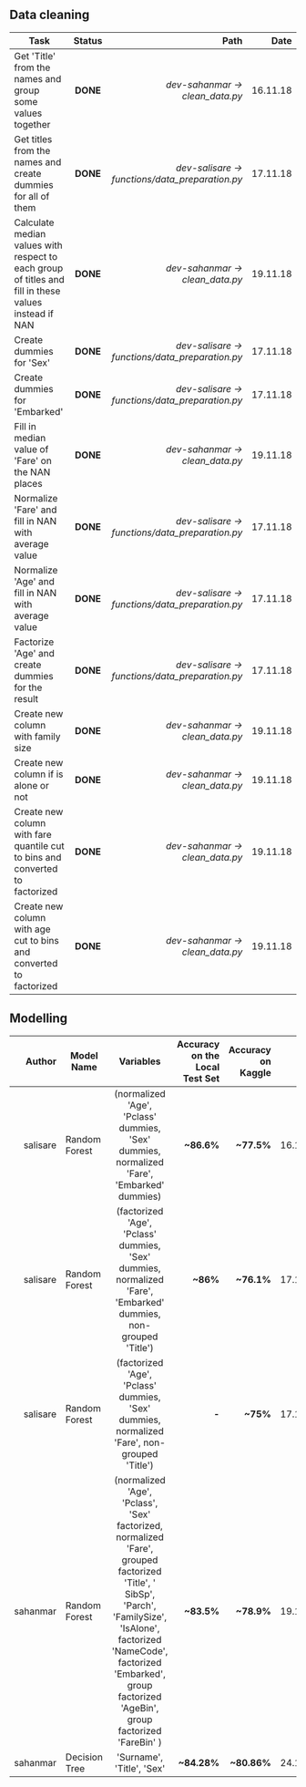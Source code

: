 ## Data cleaning

| Task        | Status           | Path  | Date |
| ------------- |:-------------:| -----:| ------:|
| Get 'Title' from the names and group some values together | **DONE** | *dev-sahanmar -> clean_data.py* | 16.11.18 |
| Get titles from the names and create dummies for all of them | **DONE** | *dev-salisare -> functions/data_preparation.py* | 17.11.18 |
| Calculate median values with respect to each group of titles and fill in these values instead if NAN | **DONE** | *dev-sahanmar -> clean_data.py* | 19.11.18 |
| Create dummies for 'Sex' | **DONE** | *dev-salisare -> functions/data_preparation.py* | 17.11.18 |
| Create dummies for 'Embarked' | **DONE** | *dev-salisare -> functions/data_preparation.py* | 17.11.18 |
| Fill in median value of 'Fare' on the NAN places | **DONE** | *dev-sahanmar -> clean_data.py* | 19.11.18 |
| Normalize 'Fare' and fill in NAN with average value | **DONE** | *dev-salisare -> functions/data_preparation.py* | 17.11.18 |
| Normalize 'Age' and fill in NAN with average value | **DONE** | *dev-salisare -> functions/data_preparation.py* | 17.11.18 |
| Factorize 'Age' and create dummies for the result | **DONE** | *dev-salisare -> functions/data_preparation.py* | 17.11.18 |
| Create new column with family size | **DONE** | *dev-sahanmar -> clean_data.py* | 19.11.18 |
| Create new column if is alone or not | **DONE** | *dev-sahanmar -> clean_data.py* | 19.11.18 |
| Create new column with fare quantile cut to bins and converted to factorized | **DONE** | *dev-sahanmar -> clean_data.py* | 19.11.18 |
| Create new column with age cut to bins and converted to factorized | **DONE** | *dev-sahanmar -> clean_data.py* | 19.11.18 |

## Modelling

| Author | Model Name | Variables | Accuracy on the Local Test Set | Accuracy on Kaggle | Date |
 -----:| ------------- |:-------------:| -----:| -----:| -----:|
salisare | Random Forest | (normalized 'Age', 'Pclass' dummies, 'Sex' dummies, normalized 'Fare', 'Embarked' dummies) | **~86.6%** | **~77.5%** | 16.11.18
salisare | Random Forest | (factorized 'Age', 'Pclass' dummies, 'Sex' dummies, normalized 'Fare', 'Embarked' dummies, non-grouped 'Title') | **~86%** | **~76.1%** | 17.11.18
salisare| Random Forest | (factorized 'Age', 'Pclass' dummies, 'Sex' dummies, normalized 'Fare', non-grouped 'Title') | **-** | **~75%** | 17.11.18
sahanmar| Random Forest | (normalized 'Age', 'Pclass', 'Sex' factorized, normalized 'Fare', grouped factorized 'Title', ' SibSp', 'Parch', 'FamilySize', 'IsAlone', factorized 'NameCode', factorized 'Embarked', group factorized 'AgeBin', group factorized 'FareBin' ) | **~83.5%** | **~78.9%** | 19.11.18 |
sahanmar| Decision Tree | 'Surname', 'Title', 'Sex' | **~84.28%** | **~80.86%** | 24.11.18 |
